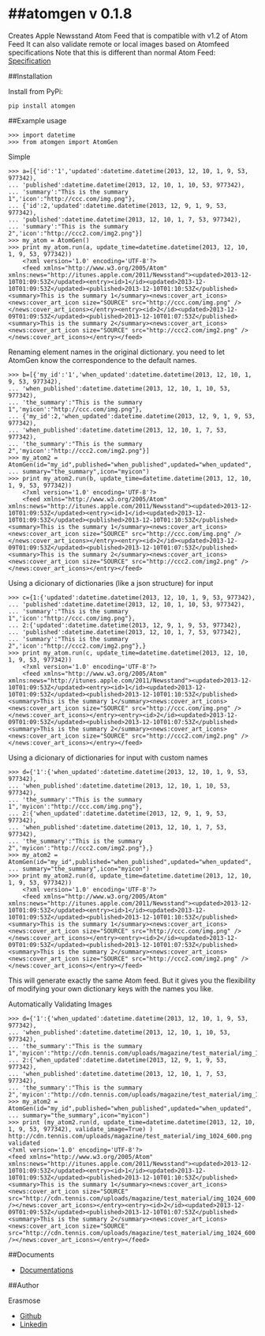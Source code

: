 ##atomgen v 0.1.8
=======

Creates Apple Newsstand Atom Feed that is compatible with v1.2 of Atom Feed
It can also validate remote or local images based on Atomfeed specifications
Note that this is different than normal Atom Feed: [Specification](https://itunesconnect.apple.com/docs/NewsstandAtomFeedSpecification.pdf)

##Installation

Install from PyPi:

    pip install atomgen

##Example usage
    

    >>> import datetime
    >>> from atomgen import AtomGen


Simple

    >>> a=[{'id':'1','updated':datetime.datetime(2013, 12, 10, 1, 9, 53, 977342),
    ... 'published':datetime.datetime(2013, 12, 10, 1, 10, 53, 977342),
    ... 'summary':"This is the summary 1",'icon':"http://ccc.com/img.png"},
    ... {'id':2,'updated':datetime.datetime(2013, 12, 9, 1, 9, 53, 977342),
    ... 'published':datetime.datetime(2013, 12, 10, 1, 7, 53, 977342),
    ... 'summary':"This is the summary 2",'icon':"http://ccc2.com/img2.png"}]
    >>> my_atom = AtomGen()
    >>> print my_atom.run(a, update_time=datetime.datetime(2013, 12, 10, 1, 9, 53, 977342))
        <?xml version='1.0' encoding='UTF-8'?>
        <feed xmlns="http://www.w3.org/2005/Atom" xmlns:news="http://itunes.apple.com/2011/Newsstand"><updated>2013-12-10T01:09:53Z</updated><entry><id>1</id><updated>2013-12-10T01:09:53Z</updated><published>2013-12-10T01:10:53Z</published><summary>This is the summary 1</summary><news:cover_art_icons><news:cover_art_icon size="SOURCE" src="http://ccc.com/img.png" /></news:cover_art_icons></entry><entry><id>2</id><updated>2013-12-09T01:09:53Z</updated><published>2013-12-10T01:07:53Z</published><summary>This is the summary 2</summary><news:cover_art_icons><news:cover_art_icon size="SOURCE" src="http://ccc2.com/img2.png" /></news:cover_art_icons></entry></feed>

Renaming element names in the original dictionary. you need to let AtomGen know the correspondence to the default names.

    >>> b=[{'my_id':'1','when_updated':datetime.datetime(2013, 12, 10, 1, 9, 53, 977342),
    ... 'when_published':datetime.datetime(2013, 12, 10, 1, 10, 53, 977342),
    ... 'the_summary':"This is the summary 1",'myicon':"http://ccc.com/img.png"},
    ... {'my_id':2,'when_updated':datetime.datetime(2013, 12, 9, 1, 9, 53, 977342),
    ... 'when_published':datetime.datetime(2013, 12, 10, 1, 7, 53, 977342),
    ... 'the_summary':"This is the summary 2",'myicon':"http://ccc2.com/img2.png"}]
    >>> my_atom2 = AtomGen(id="my_id",published="when_published",updated="when_updated",
    ... summary="the_summary",icon="myicon")
    >>> print my_atom2.run(b, update_time=datetime.datetime(2013, 12, 10, 1, 9, 53, 977342))
        <?xml version='1.0' encoding='UTF-8'?>
        <feed xmlns="http://www.w3.org/2005/Atom" xmlns:news="http://itunes.apple.com/2011/Newsstand"><updated>2013-12-10T01:09:53Z</updated><entry><id>1</id><updated>2013-12-10T01:09:53Z</updated><published>2013-12-10T01:10:53Z</published><summary>This is the summary 1</summary><news:cover_art_icons><news:cover_art_icon size="SOURCE" src="http://ccc.com/img.png" /></news:cover_art_icons></entry><entry><id>2</id><updated>2013-12-09T01:09:53Z</updated><published>2013-12-10T01:07:53Z</published><summary>This is the summary 2</summary><news:cover_art_icons><news:cover_art_icon size="SOURCE" src="http://ccc2.com/img2.png" /></news:cover_art_icons></entry></feed>

Using a dicionary of dictionaries (like a json structure) for input

    >>> c={1:{'updated':datetime.datetime(2013, 12, 10, 1, 9, 53, 977342),
    ... 'published':datetime.datetime(2013, 12, 10, 1, 10, 53, 977342),
    ... 'summary':"This is the summary 1",'icon':"http://ccc.com/img.png"},
    ... 2:{'updated':datetime.datetime(2013, 12, 9, 1, 9, 53, 977342),
    ... 'published':datetime.datetime(2013, 12, 10, 1, 7, 53, 977342),
    ... 'summary':"This is the summary 2",'icon':"http://ccc2.com/img2.png"},}
    >>> print my_atom.run(c, update_time=datetime.datetime(2013, 12, 10, 1, 9, 53, 977342))
        <?xml version='1.0' encoding='UTF-8'?>
        <feed xmlns="http://www.w3.org/2005/Atom" xmlns:news="http://itunes.apple.com/2011/Newsstand"><updated>2013-12-10T01:09:53Z</updated><entry><id>1</id><updated>2013-12-10T01:09:53Z</updated><published>2013-12-10T01:10:53Z</published><summary>This is the summary 1</summary><news:cover_art_icons><news:cover_art_icon size="SOURCE" src="http://ccc.com/img.png" /></news:cover_art_icons></entry><entry><id>2</id><updated>2013-12-09T01:09:53Z</updated><published>2013-12-10T01:07:53Z</published><summary>This is the summary 2</summary><news:cover_art_icons><news:cover_art_icon size="SOURCE" src="http://ccc2.com/img2.png" /></news:cover_art_icons></entry></feed>

Using a dicionary of dictionaries for input with custom names

    >>> d={'1':{'when_updated':datetime.datetime(2013, 12, 10, 1, 9, 53, 977342),
    ... 'when_published':datetime.datetime(2013, 12, 10, 1, 10, 53, 977342),
    ... 'the_summary':"This is the summary 1",'myicon':"http://ccc.com/img.png"},
    ... 2:{'when_updated':datetime.datetime(2013, 12, 9, 1, 9, 53, 977342),
    ... 'when_published':datetime.datetime(2013, 12, 10, 1, 7, 53, 977342),
    ... 'the_summary':"This is the summary 2",'myicon':"http://ccc2.com/img2.png"},}
    >>> my_atom2 = AtomGen(id="my_id",published="when_published",updated="when_updated",
    ... summary="the_summary",icon="myicon")
    >>> print my_atom2.run(d, update_time=datetime.datetime(2013, 12, 10, 1, 9, 53, 977342))
        <?xml version='1.0' encoding='UTF-8'?>
        <feed xmlns="http://www.w3.org/2005/Atom" xmlns:news="http://itunes.apple.com/2011/Newsstand"><updated>2013-12-10T01:09:53Z</updated><entry><id>1</id><updated>2013-12-10T01:09:53Z</updated><published>2013-12-10T01:10:53Z</published><summary>This is the summary 1</summary><news:cover_art_icons><news:cover_art_icon size="SOURCE" src="http://ccc.com/img.png" /></news:cover_art_icons></entry><entry><id>2</id><updated>2013-12-09T01:09:53Z</updated><published>2013-12-10T01:07:53Z</published><summary>This is the summary 2</summary><news:cover_art_icons><news:cover_art_icon size="SOURCE" src="http://ccc2.com/img2.png" /></news:cover_art_icons></entry></feed>


This will generate exactly the same Atom feed. But it gives you the flexibility of modifying your own dictionary keys with the names you like.


Automatically Validating Images

    >>> d={'1':{'when_updated':datetime.datetime(2013, 12, 10, 1, 9, 53, 977342),
    ... 'when_published':datetime.datetime(2013, 12, 10, 1, 10, 53, 977342),
    ... 'the_summary':"This is the summary 1",'myicon':"http://cdn.tennis.com/uploads/magazine/test_material/img_1024_600.png"},
    ... 2:{'when_updated':datetime.datetime(2013, 12, 9, 1, 9, 53, 977342),
    ... 'when_published':datetime.datetime(2013, 12, 10, 1, 7, 53, 977342),
    ... 'the_summary':"This is the summary 2",'myicon':"http://cdn.tennis.com/uploads/magazine/test_material/img_1024_600.png"},}
    >>> my_atom2 = AtomGen(id="my_id",published="when_published",updated="when_updated",
    ... summary="the_summary",icon="myicon")
    >>> print (my_atom2.run(d, update_time=datetime.datetime(2013, 12, 10, 1, 9, 53, 977342), validate_image=True) )
    http://cdn.tennis.com/uploads/magazine/test_material/img_1024_600.png validated
    <?xml version='1.0' encoding='UTF-8'?>
    <feed xmlns="http://www.w3.org/2005/Atom" xmlns:news="http://itunes.apple.com/2011/Newsstand"><updated>2013-12-10T01:09:53Z</updated><entry><id>1</id><updated>2013-12-10T01:09:53Z</updated><published>2013-12-10T01:10:53Z</published><summary>This is the summary 1</summary><news:cover_art_icons><news:cover_art_icon size="SOURCE" src="http://cdn.tennis.com/uploads/magazine/test_material/img_1024_600.png" /></news:cover_art_icons></entry><entry><id>2</id><updated>2013-12-09T01:09:53Z</updated><published>2013-12-10T01:07:53Z</published><summary>This is the summary 2</summary><news:cover_art_icons><news:cover_art_icon size="SOURCE" src="http://cdn.tennis.com/uploads/magazine/test_material/img_1024_600.png" /></news:cover_art_icons></entry></feed>



##Documents

* [Documentations](http://atomgen.readthedocs.org/en/latest/)



##Author

Erasmose
* [Github](https://github.com/erasmose)
* [Linkedin](http://www.linkedin.com/in/sepehr)

